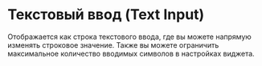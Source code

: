 # Текстовый ввод \(Text Input\)

Отображается как строка текстового ввода, где вы можете напрямую изменять строковое значение. Также вы можете ограничить максимальное количество вводимых символов в настройках виджета.

